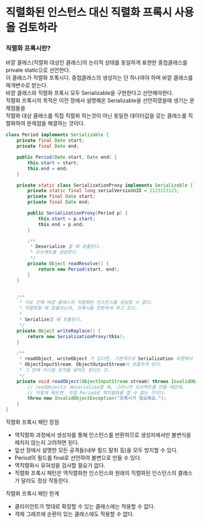 # 직렬화된 인스턴스 대신 직렬화 프록시 사용을 검토하라
### 직렬화 프록시란?
바깥 클래스(직렬화 대상인 클래스)의 논리적 상태를 동일하게 표현한 중첩클래스를 private static으로 선언한다.
<br> 이 클래스가 직렬화 프록시다. 중첩클래스의 생성자는 단 하나여야 하며 바깥 클래스를 매개변수로 받는다.
<br> 바깥 클래스와 직렬화 프록시 모두 Serializable을 구현한다고 선언해야한다.
<br> 직렬화 프록시의 목적은 이전 장에서 설명해온 Serializable을 선언하였을때 생기는 문제점들을
<br> 직렬화 대상 클래스를 직접 직렬화 하는것이 아닌 동일한 데이터값을 갖는 클래스를 직렬화하여 문제점을 해결하는 것이다.
````java
class Period implements Serializable { 
    private final Date start;
    private final Date end;

    public Period(Date start, Date end) {
        this.start = start;
        this.end = end;
    }

    private static class SerializationProxy implements Serializable {
        private static final long serialVersionUID = 2123123123;
        private final Date start;
        private final Date end;

        public SerializationProxy(Period p) {
            this.start = p.start;
            this.end = p.end;
        }

        /**
         * Deserialize 할 때 호출된다.
         * 오브젝트를 생성한다.
         */
        private Object readResolve() {
            return new Period(start, end);
        }
    }


    /**
     * 이로 인해 바깥 클래스의 직렬화된 인스턴스를 생성할 수 없다.
     * 직렬화할 때 호출되는데, 프록시를 반환하게 하고 있다.
     *
     * Serialize할 때 호출된다.
     */
    private Object writeReplace() {
        return new SerializationProxy(this);
    }

    /**
     * readObject, writeObject 가 있다면, 기본적으로 Serialization 과정에서
     * ObjectInputStream, ObjectOutputStream이 호출하게 된다.
     * 그 안에 커스텀 로직을 넣어도 된다는 것.
     */
    private void readObject(ObjectInputStream stream) throws InvalidObjectException {
        // readObject는 deserialize할 때, 그러니까 오브젝트를 만들 때인데.
        // 이렇게 해두면, 직접 Period로 역직렬화를 할 수 없는 것이다.
        throw new InvalidObjectException("프록시가 필요해요.");
    }
}
````
직렬화 프록시 패턴 장점
- 역직렬화 과정에서 생성자를 통해 인스턴스를 반환하므로 생성자에서만 불변식을 헤치지 않는지 고려하면 된다.
- 앞선 장에서 설명한 모든 공격들(내부 필드 탈취 등)을 모두 방지할 수 있다.
- Period의 필드를 final로 선언하여 불변으로 만들 수 있다. 
- 역직렬화시 유혀성을 검사할 필요가 없다.
- 직렬화 프록시 패턴은 역직렬화한 인스턴스와 원래의 직렬화된 인스턴스의 클래스가 달라도 정상 작동한다.

직렬화 프록시 패턴 한계
- 클라이언트가 멋대로 확장할 수 있는 클래스에는 적용할 수 없다.
- 객체 그래프에 순환이 있는 클래스에도 적용할 수 없다.